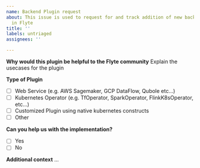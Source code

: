 ```yaml
---
name: Backend Plugin request
about: This issue is used to request for and track addition of new backend plugins
  in Flyte
title: ''
labels: untriaged
assignees: ''

---
```


**Why would this plugin be helpful to the Flyte community**
Explain the usecases for the plugin

**Type of Plugin**
- [ ] Web Service (e.g. AWS Sagemaker, GCP DataFlow, Qubole etc...)
- [ ] Kubernetes Operator (e.g. TfOperator, SparkOperator, FlinkK8sOperator, etc...)
- [ ] Customized Plugin using native kubernetes constructs
- [ ] Other

**Can you help us with the implementation?**
- [ ] Yes
- [ ] No

**Additional context**
...
